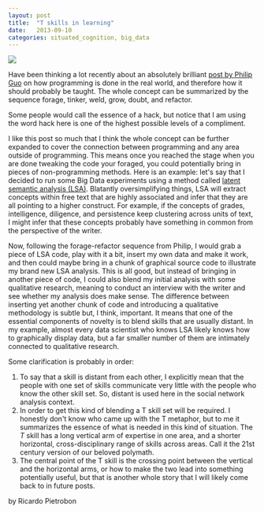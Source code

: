 ```yaml
---
layout: post
title:  "T skills in learning"
date:   2013-09-10
categories: situated_cognition, big_data
---
```


![](https://lh6.googleusercontent.com/-BRpTBRSQTq8/UieF5TsNFwI/AAAAAAAA3bQ/FUZPcsHQDXM/s558-no/fractal5.png)

<!-- need to clarify the nugget portion -->

Have been thinking a lot recently about an absolutely brilliant [post by Philip Guo](http://cacm.acm.org/magazines/2013/8/166303-teaching-programming-the-way-it-works-outside-the-classroom/fulltext) on how programming is done in the real world, and therefore how it should probably be taught. The whole concept can be summarized by the sequence forage, tinker, weld, grow, doubt, and refactor.


Some people would call the essence of a hack, but notice that I am using the word hack here is one of the highest possible levels of a compliment.

I like this post so much that I think the whole concept can be further expanded to cover the connection between programming and any area outside of programming. This means once you reached the stage when you are done tweaking the code your foraged, you could potentially bring in pieces of non-programming methods. Here is an example: let's say that I decided to run some Big Data experiments using a method called [latent semantic analysis (LSA)](http://lsa.colorado.edu/papers/dp1.LSAintro.pdf). Blatantly oversimplifying things, LSA will extract concepts within free text that are highly associated and infer that they are all pointing to a higher construct. For example, if the concepts of grades, intelligence, diligence, and persistence keep clustering across units of text, I might infer that these concepts probably have something in common from the perspective of the writer. 

Now, following the forage-refactor sequence from Philip, I would grab a piece of LSA code, play with it a bit, insert my own data and make it work, and then could maybe bring in a chunk of graphical source code to illustrate my brand new LSA analysis. This is all good, but instead of bringing in another piece of code, I could also blend my initial analysis with some qualitative research, meaning to conduct an interview with the writer and see whether my analysis does make sense. The difference between inserting yet another chunk of code and introducing a qualitative methodology is subtle but, I think, important. It means that one of the essential components of novelty is to blend skills that are usually distant. In my example, almost every data scientist who knows LSA likely knows how to graphically display data, but a far smaller number of them are intimately connected to qualitative research. 

Some clarification is probably in order:

1. To say that a skill is distant from each other, I explicitly mean that the people with one set of skills communicate very little with the people who know the other skill set. So, distant is used here in the social network analysis context.
2. In order to get this kind of blending a T skill set will be required. I honestly don't know who came up with the T metaphor, but to me it summarizes the essence of what is needed in this kind of situation. The *T* skill has a long vertical arm of expertise in one area, and a shorter horizontal, cross-disciplinary range of skills across areas. Call it the 21st century version of our beloved polymath.
3. The central point of the T skill is the crossing point between the vertical and the horizontal arms, or how to make the two lead into something potentially useful, but that is another whole story that I will likely come back to in future posts.

by Ricardo Pietrobon
